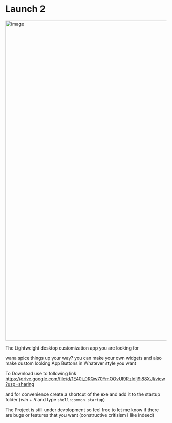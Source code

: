 # Launch 2

<img width="1678" height="997" alt="image" src="https://github.com/user-attachments/assets/a5e87e35-d7a3-4fd3-bfce-161e20ef5f8a" />


The Lightweight desktop customization app you are looking for

wana spice things up your way?
you can make your own widgets
and also make custom looking App Buttons in Whatever style you want

To Download use to following link
https://drive.google.com/file/d/1E40i_0RQw70YmOOvUI9RzIdIj9i88XJl/view?usp=sharing

and for convenience create a shortcut of the exe and add it to the startup folder (*win + R* and type `shell:common startup`)


The Project is still under devolopment so feel free to let me know if there are bugs or features that you want (constructive critisism i like indeed)
